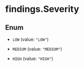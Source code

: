 # findings.Severity

## Enum


* `LOW` (value: `"LOW"`)

* `MEDIUM` (value: `"MEDIUM"`)

* `HIGH` (value: `"HIGH"`)

